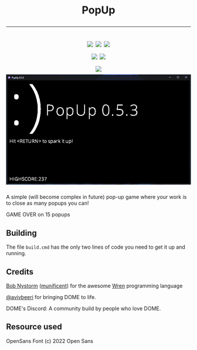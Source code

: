 <h1 align="center">
  PopUp
  <hr>
  <img src="https://img.badgesize.io/whmsft/popup/main/popup/main.wren.svg?label=Size&color=blue&style=for-the-badge">
  <img src="https://img.shields.io/badge/License-MIT-yellow?style=for-the-badge">
  <img src="https://img.shields.io/github/commit-activity/m/whmsft/popup?style=for-the-badge">
  <br>
  <a href="https://wren.io"> <img src="https://img.shields.io/badge/Written%20in-wren-grey.svg?style=for-the-badge"></a>
  <a href="https://domeengine.com"> <img src="https://img.shields.io/badge/Made%20with-DOME-8d3cff.svg?style=for-the-badge"> </a>
  <br>
  <img src="https://img.shields.io/badge/status-stable-green.svg?style=for-the-badge">
  
  <br>
  <img src="./_images/gameplay.gif">
</h1>


A simple (will become complex in future) pop-up game where your work is to close as many popups you can!

GAME OVER on 15 popups

## Building

The file `build.cmd` has the only two lines of code you need to get it up and running.

## Credits

[Bob Nystorm](http://journal.stuffwithstuff.com/) ([munificent](https://github.com/munificent)) for the awesome [Wren](https://wren.io) programming language

[@avivbeeri](https://github.com/avivbeeri) for bringing DOME to life.

DOME's Discord: A community build by people who love DOME.

## Resource used
OpenSans Font (c) 2022 Open Sans
